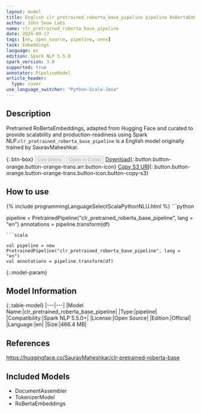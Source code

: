 ```yaml
---
layout: model
title: English clr_pretrained_roberta_base_pipeline pipeline RoBertaEmbeddings from SauravMaheshkar
author: John Snow Labs
name: clr_pretrained_roberta_base_pipeline
date: 2024-09-17
tags: [en, open_source, pipeline, onnx]
task: Embeddings
language: en
edition: Spark NLP 5.5.0
spark_version: 3.0
supported: true
annotator: PipelineModel
article_header:
  type: cover
use_language_switcher: "Python-Scala-Java"
---
```


## Description

Pretrained RoBertaEmbeddings, adapted from Hugging Face and curated to provide scalability and production-readiness using Spark NLP.`clr_pretrained_roberta_base_pipeline` is a English model originally trained by SauravMaheshkar.

{:.btn-box}
<button class="button button-orange" disabled>Live Demo</button>
<button class="button button-orange" disabled>Open in Colab</button>
[Download](https://s3.amazonaws.com/auxdata.johnsnowlabs.com/public/models/clr_pretrained_roberta_base_pipeline_en_5.5.0_3.0_1726602567779.zip){:.button.button-orange.button-orange-trans.arr.button-icon}
[Copy S3 URI](s3://auxdata.johnsnowlabs.com/public/models/clr_pretrained_roberta_base_pipeline_en_5.5.0_3.0_1726602567779.zip){:.button.button-orange.button-orange-trans.button-icon.button-copy-s3}

## How to use



<div class="tabs-box" markdown="1">
{% include programmingLanguageSelectScalaPythonNLU.html %}
```python

pipeline = PretrainedPipeline("clr_pretrained_roberta_base_pipeline", lang = "en")
annotations =  pipeline.transform(df)   

```
```scala

val pipeline = new PretrainedPipeline("clr_pretrained_roberta_base_pipeline", lang = "en")
val annotations = pipeline.transform(df)

```
</div>

{:.model-param}
## Model Information

{:.table-model}
|---|---|
|Model Name:|clr_pretrained_roberta_base_pipeline|
|Type:|pipeline|
|Compatibility:|Spark NLP 5.5.0+|
|License:|Open Source|
|Edition:|Official|
|Language:|en|
|Size:|466.4 MB|

## References

https://huggingface.co/SauravMaheshkar/clr-pretrained-roberta-base

## Included Models

- DocumentAssembler
- TokenizerModel
- RoBertaEmbeddings